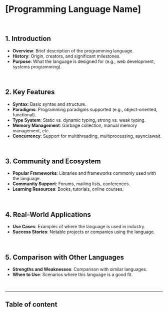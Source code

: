 # **[Programming Language Name]**

<br>

## **1. Introduction**
- **Overview**: Brief description of the programming language.
- **History**: Origin, creators, and significant milestones.
- **Purpose**: What the language is designed for (e.g., web development, systems programming).

<br>

## **2. Key Features**
- **Syntax**: Basic syntax and structure.
- **Paradigms**: Programming paradigms supported (e.g., object-oriented, functional).
- **Type System**: Static vs. dynamic typing, strong vs. weak typing.
- **Memory Management**: Garbage collection, manual memory management, etc.
- **Concurrency**: Support for multithreading, multiprocessing, async/await.

<br>

## **3. Community and Ecosystem**
- **Popular Frameworks**: Libraries and frameworks commonly used with the language.
- **Community Support**: Forums, mailing lists, conferences.
- **Learning Resources**: Books, tutorials, online courses.

<br>

## **4. Real-World Applications**
- **Use Cases**: Examples of where the language is used in industry.
- **Success Stories**: Notable projects or companies using the language.

<br>

## **5. Comparison with Other Languages**
- **Strengths and Weaknesses**: Comparison with similar languages.
- **When to Use**: Scenarios where this language is a good fit.

<br>

---

## Table of content